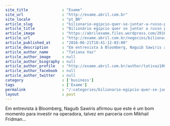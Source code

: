 ```yaml
---
site_title               : "Exame"
site_url                 : "http://exame.abril.com.br"
site_locale              : "pt_BR"
article_slug             : "bilionario-egipcio-quer-se-juntar-a-russo-para-comprar-a-oi"
article_title            : "Bilionário egípcio quer se juntar a russo para comprar a Oi"
article_image            : "https://abrilexame.files.wordpress.com/2016/09/size_960_16_9_naguib_sawiris_filho_de_onsi_sawiris2.jpg?quality=70&strip=all&w=960"
article_url              : "http://exame.abril.com.br/negocios/bilionario-egipcio-quer-se-juntar-a-russo-para-comprar-a-oi/"
article_published_at     : "2016-06-21T18:41:12-03:00"
article_description      : "Em entrevista à Bloomberg, Naguib Sawiris afirmou que este é um bom momento para investir na operadora, talvez em parceria com Mikhail Fridman..."
article_author_name      : "Tatiana Vaz"
article_author_image     : null
article_author_biography : null
article_author_profile   : "http://exame.abril.com.br/author/tativaz1004/"
article_author_facebook  : null
article_author_twitter   : null
category                 : ['business']
tags                     : ['Exame']
permalink                : "/:categories/bilionario-egipcio-quer-se-juntar-a-russo-para-comprar-a-oi/"
layout                   : post
---
```


Em entrevista à Bloomberg, Naguib Sawiris afirmou que este é um bom momento para investir na operadora, talvez em parceria com Mikhail Fridman...
